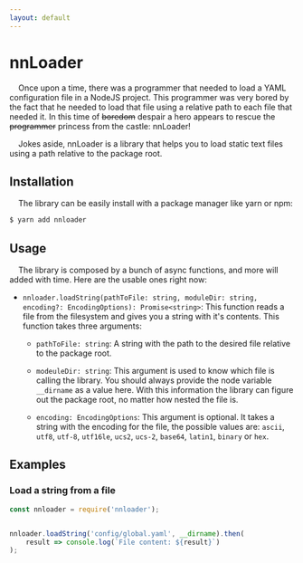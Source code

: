 ```yaml
---
layout: default
---
```


# nnLoader

    Once upon a time, there was a programmer that needed to load a YAML configuration file in a NodeJS project. This programmer was very bored by the fact that he needed to load that file using a relative path to each file that needed it. In this time of ~~boredom~~ despair a hero appears to rescue the ~~programmer~~ princess from the castle: nnLoader!

    Jokes aside, nnLoader is a library that helps you to load static text files using a path relative to the package root.

## Installation

    The library can be easily install with a package manager like yarn or npm:

```bash
$ yarn add nnloader
```

## Usage

    The library is composed by a bunch of async functions, and more will added with time. Here are the usable ones right now:

- `nnloader.loadString(pathToFile: string, moduleDir: string, encoding?: EncodingOptions): Promise<string>`: This function reads a file from the filesystem and gives you a string with it's contents. This function takes three arguments:
  
  - `pathToFile: string`: A string with the path to the desired file relative to the package root.
  
  - `modeuleDir: string`: This argument is used to know which file is calling the library. You should always provide the node variable `__dirname` as a value here. With this information the library can figure out the package root, no matter how nested the file is.
  
  - `encoding: EncodingOptions`: This argument is optional. It takes a string with the encoding for the file, the possible values are: `ascii`, `utf8`, `utf-8`, `utf16le`, `ucs2`, `ucs-2`, `base64`, `latin1`, `binary` or `hex`.

## Examples

### Load a string from a file

```javascript
const nnloader = require('nnloader');


nnloader.loadString('config/global.yaml', __dirname).then(
    result => console.log(`File content: ${result}`)
);
```
